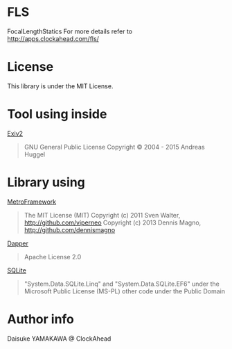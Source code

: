 # FLS
FocalLengthStatics
For more details refer to  http://apps.clockahead.com/fls/

# License
This library is under the MIT License.

# Tool using inside
[Exiv2](http://www.exiv2.org/)
> GNU General Public License
> Copyright © 2004 - 2015 Andreas Huggel

# Library using
[MetroFramework](https://github.com/dennismagno/metroframework-modern-ui)
> The MIT License (MIT)
> Copyright (c) 2011 Sven Walter, http://github.com/viperneo
> Copyright (c) 2013 Dennis Magno, http://github.com/dennismagno

[Dapper](https://github.com/StackExchange/dapper-dot-net)
> Apache License 2.0

[SQLite](https://system.data.sqlite.org/index.html/doc/trunk/www/index.wiki)
> "System.Data.SQLite.Linq" and "System.Data.SQLite.EF6"
>   under the Microsoft Public License (MS-PL)
> other code
>  under the Public Domain

# Author info
Daisuke YAMAKAWA @ ClockAhead
